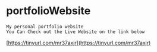 # portfolioWebsite
    My personal portfolio website
    You Can Check out the Live Website on the link below
  [https://tinyurl.com/mr37axjr](https://tinyurl.com/mr37axjr)
